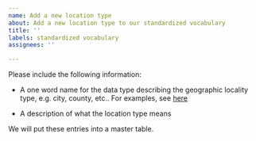 ```yaml
---
name: Add a new location type
about: Add a new location type to our standardized vocabulary
title: ''
labels: standardized vocabulary
assignees: ''

---
```


Please include the following information:

- A one word name for the data type describing the geographic locality type, e.g. city, county, etc.. For examples, see [here](https://covid19r.github.io/documentation/standardized-vocabulary.html#current-location-types)

- A description of what the location type means

We will put these entries into a master table.
